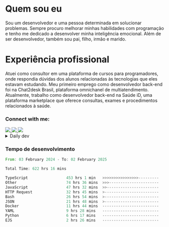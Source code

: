 # Quem sou eu
Sou um desenvolvedor e uma pessoa determinada em solucionar problemas. Sempre procuro melhorar minhas habilidades com programação e tenho me dedicado a desenvolver minha inteligência emocional. Além de ser desenvolvedor, também sou pai, filho, irmão e marido.

# Experiência profissional
Atuei como consultor em uma plataforma de cursos para programadores, onde respondia dúvidas dos alunos relacionadas às tecnologias que eles estavam estudando.
Meu primeiro emprego como desenvolvedor back-end foi na Chat2desk Brasil, plataforma omnichanel de multiatendimento.
Atualmente, trabalho como desenvolvedor back-end na Saúde iD, uma plataforma marketplace que oferece consultas, exames e procedimentos relacionados à saúde.

### Connect with me:
<a href="https://www.linkedin.com/in/theusmoreira" target="_blank" >
<img src="https://img.shields.io/badge/linkedin-%230077B5.svg?&style=for-the-badge&logo=linkedin&logoColor=white ">
</a>
<a href="https://www.instagram.com/matheus.s.moreira/" target="_blank">
<img src="https://img.shields.io/badge/instagram-%23E4405F.svg?&style=for-the-badge&logo=instagram&logoColor=white">
</a>
<a href="mailto:matheussm301@gmail.com"  target="_blank">
<img src="https://img.shields.io/badge/gmail-%23E4405F.svg?&style=for-the-badge&logo=gmail&logoColor=white">
</a>


<details>
  <summary>Daily dev </summary>
<p>
  <a href="https://app.daily.dev/matheussantos"><img src="https://github.com/matheus-santos-moreira/matheus-santos-moreira/blob/master/devcard.svg" width="200" alt="Matheus Santos's Dev Card"/></a>
 </p>
</details>

<h3>Tempo de desenvolvimento</h3>

<!--START_SECTION:waka-->

```rust
From: 03 February 2024 - To: 02 February 2025

Total Time: 622 hrs 16 mins

TypeScript                 453 hrs 1 min   >>>>>>>>>>>>>>>>---------   65.01 %
Other                      74 hrs 36 mins  >>>----------------------   10.71 %
JavaScript                 47 hrs 32 mins  >>-----------------------   06.82 %
HTTP Request               32 hrs 45 mins  >------------------------   04.70 %
Bash                       26 hrs 54 mins  >------------------------   03.86 %
JSON                       21 hrs 48 mins  >------------------------   03.13 %
Docker                     11 hrs 44 mins  -------------------------   01.69 %
YAML                       9 hrs 28 mins   -------------------------   01.36 %
Python                     6 hrs 17 mins   -------------------------   00.90 %
EJS                        2 hrs 26 mins   -------------------------   00.35 %
```

<!--END_SECTION:waka-->
